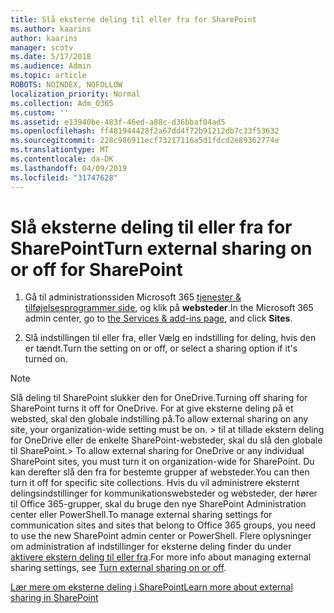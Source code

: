 ```yaml
---
title: Slå eksterne deling til eller fra for SharePoint
ms.author: kaarins
author: kaarins
manager: scotv
ms.date: 5/17/2018
ms.audience: Admin
ms.topic: article
ROBOTS: NOINDEX, NOFOLLOW
localization_priority: Normal
ms.collection: Adm_O365
ms.custom: ''
ms.assetid: e13940be-483f-46ed-a88c-d36bbaf04ad5
ms.openlocfilehash: ff481944428f2a67dd4f72b91212db7c33f53632
ms.sourcegitcommit: 228c986911ecf73217116a5d1fdcd2e89362774e
ms.translationtype: MT
ms.contentlocale: da-DK
ms.lasthandoff: 04/09/2019
ms.locfileid: "31747628"
---
```

# <a name="turn-external-sharing-on-or-off-for-sharepoint"></a><span data-ttu-id="1974d-102">Slå eksterne deling til eller fra for SharePoint</span><span class="sxs-lookup"><span data-stu-id="1974d-102">Turn external sharing on or off for SharePoint</span></span>

1. <span data-ttu-id="1974d-103">Gå til administrationssiden Microsoft 365 [tjenester &amp; tilføjelsesprogrammer side](https://portal.office.com/adminportal/home#/Settings/ServicesAndAddIns), og klik på **websteder**.</span><span class="sxs-lookup"><span data-stu-id="1974d-103">In the Microsoft 365 admin center, go to [the Services &amp; add-ins page](https://portal.office.com/adminportal/home#/Settings/ServicesAndAddIns), and click **Sites**.</span></span>
    
2. <span data-ttu-id="1974d-104">Slå indstillingen til eller fra, eller Vælg en indstilling for deling, hvis den er tændt.</span><span class="sxs-lookup"><span data-stu-id="1974d-104">Turn the setting on or off, or select a sharing option if it's turned on.</span></span>
    
> [!NOTE]
> <span data-ttu-id="1974d-105">Slå deling til SharePoint slukker den for OneDrive.</span><span class="sxs-lookup"><span data-stu-id="1974d-105">Turning off sharing for SharePoint turns it off for OneDrive.</span></span> <span data-ttu-id="1974d-106">For at give eksterne deling på et websted, skal den globale indstilling på.</span><span class="sxs-lookup"><span data-stu-id="1974d-106">To allow external sharing on any site, your organization-wide setting must be on.</span></span> <span data-ttu-id="1974d-107">> til at tillade ekstern deling for OneDrive eller de enkelte SharePoint-websteder, skal du slå den globale til SharePoint.</span><span class="sxs-lookup"><span data-stu-id="1974d-107">> To allow external sharing for OneDrive or any individual SharePoint sites, you must turn it on organization-wide for SharePoint.</span></span> <span data-ttu-id="1974d-108">Du kan derefter slå den fra for bestemte grupper af websteder.</span><span class="sxs-lookup"><span data-stu-id="1974d-108">You can then turn it off for specific site collections.</span></span> <span data-ttu-id="1974d-109">Hvis du vil administrere eksternt delingsindstillinger for kommunikationswebsteder og websteder, der hører til Office 365-grupper, skal du bruge den nye SharePoint Administration center eller PowerShell.</span><span class="sxs-lookup"><span data-stu-id="1974d-109">To manage external sharing settings for communication sites and sites that belong to Office 365 groups, you need to use the new SharePoint admin center or PowerShell.</span></span> <span data-ttu-id="1974d-110">Flere oplysninger om administration af indstillinger for eksterne deling finder du under [aktivere ekstern deling til eller fra](https://go.microsoft.com/fwlink/?linkid=866426).</span><span class="sxs-lookup"><span data-stu-id="1974d-110">For more info about managing external sharing settings, see [Turn external sharing on or off](https://go.microsoft.com/fwlink/?linkid=866426).</span></span> 
  
[<span data-ttu-id="1974d-111">Lær mere om eksterne deling i SharePoint</span><span class="sxs-lookup"><span data-stu-id="1974d-111">Learn more about external sharing in SharePoint</span></span>](https://go.microsoft.com/fwlink/?linkid=734908)
  

